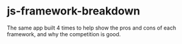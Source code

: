 # js-framework-breakdown
The same app built 4 times to help show the pros and cons of each framework, and why the competition is good.
